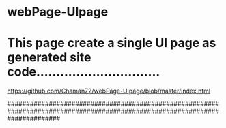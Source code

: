 # webPage-UIpage
# This page create a single UI page as generated  site code...............................

https://github.com/Chaman72/webPage-UIpage/blob/master/index.html


##############################################################################################################################








